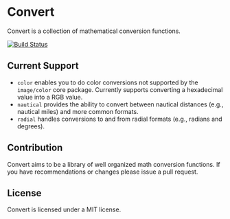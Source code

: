 # Convert

Convert is a collection of mathematical conversion functions.

[![Build Status](https://travis-ci.org/Masterminds/convert.png?branch=master)](https://travis-ci.org/Masterminds/convert)

## Current Support

* `color` enables you to do color conversions not supported by the `image/color` core package. Currently supports converting a hexadecimal value into a RGB value.
* `nautical` provides the ability to convert between nautical distances (e.g., nautical miles) and more common formats.
* `radial` handles conversions to and from radial formats (e.g., radians and degrees).

## Contribution

Convert aims to be a library of well organized math conversion functions. If you have recommendations or changes please issue a pull request.

## License

Convert is licensed under a MIT license.